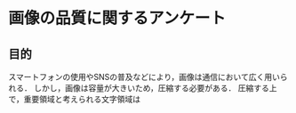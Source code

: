 # 画像の品質に関するアンケート

## 目的
スマートフォンの使用やSNSの普及などにより，画像は通信において広く用いられる．
しかし，画像は容量が大きいため，圧縮する必要がある．
圧縮する上で，重要領域と考えられる文字領域は
